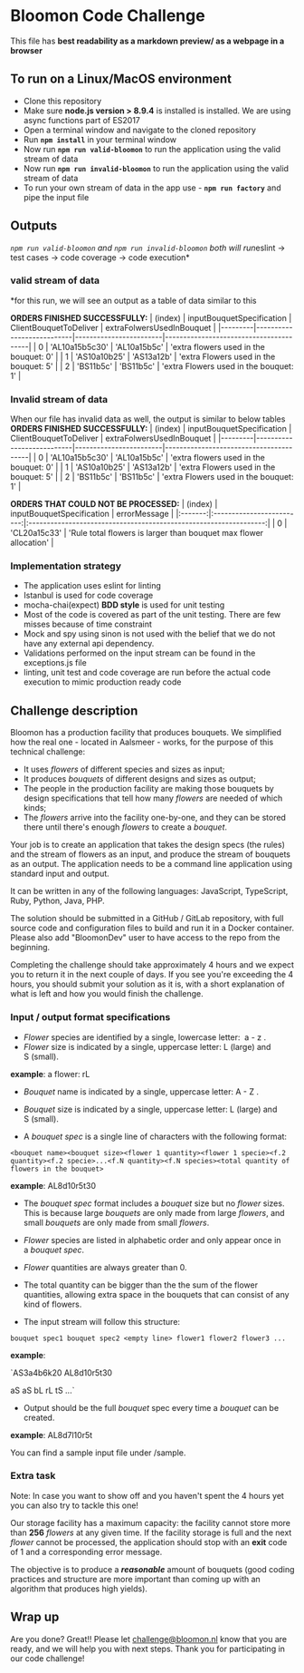 # Bloomon Code Challenge

This file has **best readability as a markdown preview/ as a webpage in a browser**

## To run on a Linux/MacOS environment

* Clone this repository
* Make sure **node.js version > 8.9.4** is installed is installed. We are using async functions part of ES2017
* Open a terminal window and navigate to the cloned repository
* Run **`npm install`** in your terminal window
* Now run **`npm run valid-bloomon`** to run the application using the valid stream of data
* Now run **`npm run invalid-bloomon`** to run the application using the valid stream of data
* To run your own stream of data in the app use - **`npm run factory`** and pipe the input file

## Outputs

*`npm run valid-bloomon` and `npm run invalid-bloomon` both will run*eslint -> test cases -> code coverage -> code execution*

### valid stream of data

*for this run, we will see an output as a table of data similar to this

**ORDERS FINISHED SUCCESSFULLY:**
| (index) | inputBouquetSpecification | ClientBouquetToDeliver | extraFolwersUsedInBouquet              |
|---------|---------------------------|------------------------|----------------------------------------|
| 0       |       'AL10a15b5c30'      | 'AL10a15b5c'           | 'extra flowers used in the bouquet: 0' |
| 1       |        'AS10a10b25'       | 'AS13a12b'             | 'extra Flowers used in the bouquet: 5' |
| 2       |         'BS11b5c'         | 'BS11b5c'              | 'extra Flowers used in the bouquet: 1' |

### Invalid stream of data

When our file has invalid data as well, the output is similar to below tables
**ORDERS FINISHED SUCCESSFULLY:**
| (index) | inputBouquetSpecification | ClientBouquetToDeliver | extraFolwersUsedInBouquet              |
|---------|---------------------------|------------------------|----------------------------------------|
| 0       |       'AL10a15b5c30'      | 'AL10a15b5c'           | 'extra flowers used in the bouquet: 0' |
| 1       |        'AS10a10b25'       | 'AS13a12b'             | 'extra Flowers used in the bouquet: 5' |
| 2       |         'BS11b5c'         | 'BS11b5c'              | 'extra Flowers used in the bouquet: 1' |

**ORDERS THAT COULD NOT BE PROCESSED:**
| (index) | inputBouquetSpecification |                            errorMessage                           |
|:-------:|:-------------------------:|:-----------------------------------------------------------------:|
|    0    |        'CL20a15c33'       | 'Rule total flowers is larger than bouquet max flower allocation' |

### Implementation strategy

* The application uses eslint for linting
* Istanbul is used for code coverage
* mocha-chai(expect) **BDD style** is used for unit testing
* Most of the code is covered as part of the unit testing. There are few misses because of time constraint
* Mock and spy using sinon is not used with the belief that we do not have any external api dependency.
* Validations performed on the input stream can be found in the exceptions.js file
* linting, unit test and code coverage are run before the actual code execution to mimic production ready code

## Challenge description

Bloomon has a production facility that produces bouquets. We simplified how the real one - located in Aalsmeer - works, for the purpose of this technical challenge:

* It uses _flowers_ of different species and sizes as input;
* It produces _bouquets_ of different designs and sizes as output;
* The people in the production facility are making those bouquets by design specifications that tell how many _flowers_ are needed of which kinds;
* The _flowers_ arrive into the facility one-by-one, and they can be stored there until there's enough _flowers_ to create a _bouquet_.

Your job is to create an application that takes the design specs (the rules) and the stream of flowers as an input, and produce the stream of bouquets as an output. The application needs to be a command line application using standard input and output.

It can be written in any of the following languages: JavaScript, TypeScript, Ruby, Python, Java, PHP.

The solution should be submitted in a GitHub / GitLab repository, with full source code and configuration files to build and run it in a Docker container. Please also add "BloomonDev" user to have access to the repo from the beginning.

Completing the challenge should take approximately 4 hours and we expect you to return it in the next couple of days. If you see you're exceeding the 4 hours, you should submit your solution as it is, with a short explanation of what is left and how you would finish the challenge.

### Input / output format specifications

* _Flower_ species are identified by a single, lowercase letter:  a - z .
* _Flower_ size is indicated by a single, uppercase letter: L (large) and S (small).

**example**: a flower: rL

* _Bouquet_ name is indicated by a single, uppercase letter: A - Z .
* _Bouquet_ size is indicated by a single, uppercase letter: L (large) and S (small).

* A _bouquet spec_ is a single line of characters with the following format:

`<bouquet name><bouquet size><flower 1 quantity><flower 1 specie><f.2 quantity><f.2 specie>...<f.N quantity><f.N species><total quantity of flowers in the bouquet>`

**example**: AL8d10r5t30

* The _bouquet spec_ format includes a _bouquet_ size but no _flower_ sizes. This is because large _bouquets_ are only made from large _flowers_, and small _bouquets_ are only made from small _flowers_.
* _Flower_ species are listed in alphabetic order and only appear once in a _bouquet spec_.
* _Flower_ quantities are always greater than 0.
* The total quantity can be bigger than the the sum of the flower quantities, allowing extra space in the bouquets that can consist of any kind of flowers.

* The input stream will follow this structure:

`bouquet spec1
bouquet spec2
<empty line>
flower1
flower2
flower3
...`

**example**:

`AS3a4b6k20
AL8d10r5t30

aS
aS
bL
rL
tS
...`

* Output should be the full _bouquet_ spec every time a _bouquet_ can be created.

**example**: AL8d7l10r5t

You can find a sample input file under /sample.

### Extra task

Note: In case you want to show off and you haven't spent the 4 hours yet you can also try to tackle this one!

Our storage facility has a maximum capacity: the facility cannot store more than **256** _flowers_ at any given time. If the facility storage is full and the next _flower_ cannot be processed, the application should stop with an **exit** code of 1 and a corresponding error message.

The objective is to produce a ***reasonable*** amount of bouquets (good coding practices and structure are more important than coming up with an algorithm that produces high yields).

## Wrap up

Are you done? Great!! Please let challenge@bloomon.nl know that you are ready, and we will help you with next steps. Thank you for participating in our code challenge!